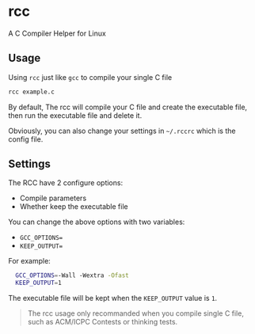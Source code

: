 # rcc
A C Compiler Helper for Linux

## Usage

Using `rcc` just like `gcc` to compile your single C file

```bash
rcc example.c
```

By default, The rcc will compile your C file and create the executable file, then run the executable file and delete it.

Obviously, you can also change your settings in `~/.rccrc`  which is the config file.

## Settings

The RCC have 2 configure options:
- Compile parameters
- Whether keep the executable file

You can change the above options with two variables:
- `GCC_OPTIONS=`
- `KEEP_OUTPUT=`

For example: 
```bash
  GCC_OPTIONS=-Wall -Wextra -Ofast
  KEEP_OUTPUT=1
```

The executable file will be kept when the `KEEP_OUTPUT` value is `1`.

> The rcc usage only recommanded when you compile single C file, such as ACM/ICPC Contests or thinking tests.